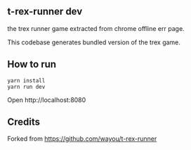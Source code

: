 ## t-rex-runner dev

the trex runner game extracted from chrome offline err page.

This codebase generates bundled version of the trex game.

## How to run 

```
yarn install
yarn run dev
```

Open http://localhost:8080


## Credits 

Forked from https://github.com/wayou/t-rex-runner